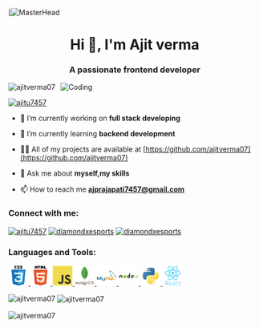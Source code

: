 [![MasterHead]([https://www.canva.com/design/DAFvvUEjwYE/Ph3bNdNit-qYJU2t35mbFw/view?utm_content=DAFvvUEjwYE&utm_campaign=designshare&utm_medium=link&utm_source=viewer](https://www.conceptseating.com/wp-content/uploads/2021/01/Market-Programming-Banner.jpg))
<h1 align="center">Hi 👋, I'm Ajit verma</h1>
<h3 align="center">A passionate frontend developer</h3>
<img align="right" alt="Coding" width="400" src="https://media.tenor.com/rePDfDWO3XoAAAAd/hacking.gif">
<p align="left"> <img src="https://komarev.com/ghpvc/?username=ajitverma07&label=Profile%20views&color=0e75b6&style=flat" alt="ajitverma07" /> </p>

<p align="left"> <a href="https://twitter.com/ajitu7457" target="blank"><img src="https://img.shields.io/twitter/follow/ajitu7457?logo=twitter&style=for-the-badge" alt="ajitu7457" /></a> </p>

- 🔭 I’m currently working on **full stack developing**

- 🌱 I’m currently learning **backend development**

- 👨‍💻 All of my projects are available at [https://github.com/ajitverma07](https://github.com/ajitverma07)

- 💬 Ask me about **myself,my skills**

- 📫 How to reach me **ajprajapati7457@gmail.com**

<h3 align="left">Connect with me:</h3>
<p align="left">
<a href="https://twitter.com/ajitu7457" target="blank"><img align="center" src="https://raw.githubusercontent.com/rahuldkjain/github-profile-readme-generator/master/src/images/icons/Social/twitter.svg" alt="ajitu7457" height="30" width="40" /></a>
<a href="https://fb.com/diamondxesports" target="blank"><img align="center" src="https://raw.githubusercontent.com/rahuldkjain/github-profile-readme-generator/master/src/images/icons/Social/facebook.svg" alt="diamondxesports" height="30" width="40" /></a>
<a href="https://instagram.com/diamondxesports" target="blank"><img align="center" src="https://raw.githubusercontent.com/rahuldkjain/github-profile-readme-generator/master/src/images/icons/Social/instagram.svg" alt="diamondxesports" height="30" width="40" /></a>
</p>

<h3 align="left">Languages and Tools:</h3>
<p align="left"> <a href="https://www.w3schools.com/css/" target="_blank" rel="noreferrer"> <img src="https://raw.githubusercontent.com/devicons/devicon/master/icons/css3/css3-original-wordmark.svg" alt="css3" width="40" height="40"/> </a> <a href="https://www.w3.org/html/" target="_blank" rel="noreferrer"> <img src="https://raw.githubusercontent.com/devicons/devicon/master/icons/html5/html5-original-wordmark.svg" alt="html5" width="40" height="40"/> </a> <a href="https://developer.mozilla.org/en-US/docs/Web/JavaScript" target="_blank" rel="noreferrer"> <img src="https://raw.githubusercontent.com/devicons/devicon/master/icons/javascript/javascript-original.svg" alt="javascript" width="40" height="40"/> </a> <a href="https://www.mongodb.com/" target="_blank" rel="noreferrer"> <img src="https://raw.githubusercontent.com/devicons/devicon/master/icons/mongodb/mongodb-original-wordmark.svg" alt="mongodb" width="40" height="40"/> </a> <a href="https://www.mysql.com/" target="_blank" rel="noreferrer"> <img src="https://raw.githubusercontent.com/devicons/devicon/master/icons/mysql/mysql-original-wordmark.svg" alt="mysql" width="40" height="40"/> </a> <a href="https://nodejs.org" target="_blank" rel="noreferrer"> <img src="https://raw.githubusercontent.com/devicons/devicon/master/icons/nodejs/nodejs-original-wordmark.svg" alt="nodejs" width="40" height="40"/> </a> <a href="https://www.python.org" target="_blank" rel="noreferrer"> <img src="https://raw.githubusercontent.com/devicons/devicon/master/icons/python/python-original.svg" alt="python" width="40" height="40"/> </a> <a href="https://reactjs.org/" target="_blank" rel="noreferrer"> <img src="https://raw.githubusercontent.com/devicons/devicon/master/icons/react/react-original-wordmark.svg" alt="react" width="40" height="40"/> </a> </p>

<p><img align="left" src="https://github-readme-stats.vercel.app/api/top-langs?username=ajitverma07&show_icons=true&locale=en&layout=compact" alt="ajitverma07" /></p>

<p>&nbsp;<img align="center" src="https://github-readme-stats.vercel.app/api?username=ajitverma07&show_icons=true&locale=en" alt="ajitverma07" /></p>

<p><img align="center" src="https://github-readme-streak-stats.herokuapp.com/?user=ajitverma07&" alt="ajitverma07" /></p>

